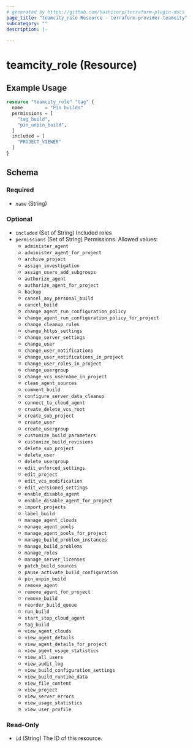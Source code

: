 ```yaml
---
# generated by https://github.com/hashicorp/terraform-plugin-docs
page_title: "teamcity_role Resource - terraform-provider-teamcity"
subcategory: ""
description: |-
  
---
```


# teamcity_role (Resource)

## Example Usage

```terraform
resource "teamcity_role" "tag" {
  name        = "Pin builds"
  permissions = [
    "tag_build",
    "pin_unpin_build",
  ]
  included = [
    "PROJECT_VIEWER"
  ]
}
```

## Schema

### Required

- `name` (String)

### Optional

- `included` (Set of String) Included roles
- `permissions` (Set of String) Permissions. Allowed values:
  - `administer_agent`
  - `administer_agent_for_project`
  - `archive_project`
  - `assign_investigation`
  - `assign_users_add_subgroups`
  - `authorize_agent`
  - `authorize_agent_for_project`
  - `backup`
  - `cancel_any_personal_build`
  - `cancel_build`
  - `change_agent_run_configuration_policy`
  - `change_agent_run_configuration_policy_for_project`
  - `change_cleanup_rules`
  - `change_https_settings`
  - `change_server_settings`
  - `change_user`
  - `change_user_notifications`
  - `change_user_notifications_in_project`
  - `change_user_roles_in_project`
  - `change_usergroup`
  - `change_vcs_username_in_project`
  - `clean_agent_sources`
  - `comment_build`
  - `configure_server_data_cleanup`
  - `connect_to_cloud_agent`
  - `create_delete_vcs_root`
  - `create_sub_project`
  - `create_user`
  - `create_usergroup`
  - `customize_build_parameters`
  - `customize_build_revisions`
  - `delete_sub_project`
  - `delete_user`
  - `delete_usergroup`
  - `edit_enforced_settings`
  - `edit_project`
  - `edit_vcs_modification`
  - `edit_versioned_settings`
  - `enable_disable_agent`
  - `enable_disable_agent_for_project`
  - `import_projects`
  - `label_build`
  - `manage_agent_clouds`
  - `manage_agent_pools`
  - `manage_agent_pools_for_project`
  - `manage_build_problem_instances`
  - `manage_build_problems`
  - `manage_roles`
  - `manage_server_licenses`
  - `patch_build_sources`
  - `pause_activate_build_configuration`
  - `pin_unpin_build`
  - `remove_agent`
  - `remove_agent_for_project`
  - `remove_build`
  - `reorder_build_queue`
  - `run_build`
  - `start_stop_cloud_agent`
  - `tag_build`
  - `view_agent_clouds`
  - `view_agent_details`
  - `view_agent_details_for_project`
  - `view_agent_usage_statistics`
  - `view_all_users`
  - `view_audit_log`
  - `view_build_configuration_settings`
  - `view_build_runtime_data`
  - `view_file_content`
  - `view_project`
  - `view_server_errors`
  - `view_usage_statistics`
  - `view_user_profile`


### Read-Only

- `id` (String) The ID of this resource.

